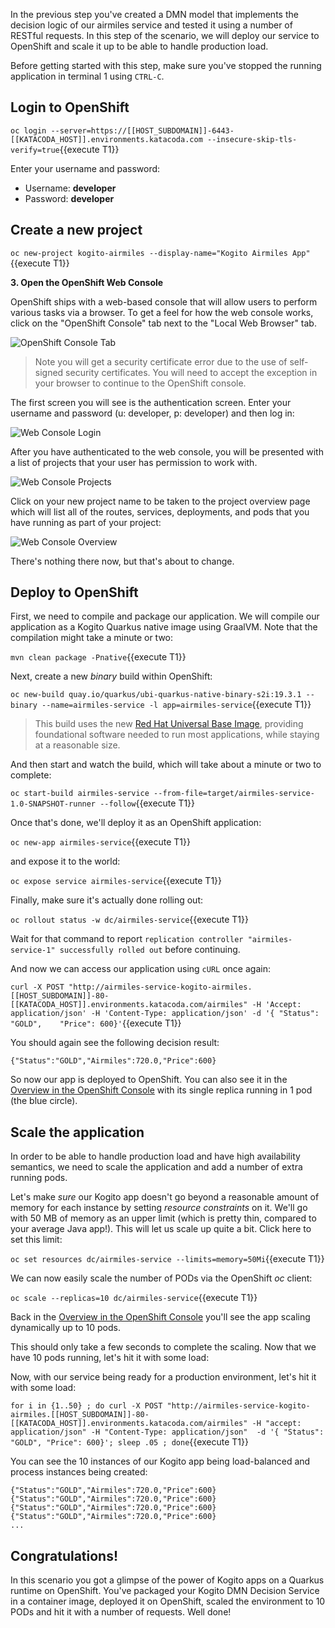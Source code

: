 In the previous step you've created a DMN model that implements the decision logic of our airmiles service and tested it using a number of RESTful requests. In this step of the scenario, we will deploy our service to OpenShift and scale it up to be able to handle production load.

Before getting started with this step, make sure you've stopped the running application in terminal 1 using `CTRL-C`.

## Login to OpenShift

`oc login --server=https://[[HOST_SUBDOMAIN]]-6443-[[KATACODA_HOST]].environments.katacoda.com --insecure-skip-tls-verify=true`{{execute T1}}

Enter your username and password:
* Username: **developer**
* Password: **developer**

## Create a new project

`oc new-project kogito-airmiles --display-name="Kogito Airmiles App"`{{execute T1}}

**3. Open the OpenShift Web Console**

OpenShift ships with a web-based console that will allow users to perform various tasks via a browser. To get a feel for how the web console works, click on the "OpenShift Console" tab next to the "Local Web Browser" tab.

![OpenShift Console Tab](/openshift/assets/middleware/quarkus/openshift-console-tab.png)

> Note you will get a security certificate error due to the use of self-signed security certificates. You will need to accept the exception in your browser to continue to the OpenShift console.

The first screen you will see is the authentication screen. Enter your username and password (u: developer, p: developer) and then log in:

![Web Console Login](/openshift/assets/middleware/middleware-kogito/login.png)

After you have authenticated to the web console, you will be presented with a list of projects that your user has permission to work with.

![Web Console Projects](/openshift/assets/middleware/middleware-kogito/projects.png)

Click on your new project name to be taken to the project overview page which will list all of the routes, services, deployments, and pods that you have running as part of your project:

![Web Console Overview](/openshift/assets/middleware/middleware-kogito/overview.png)

There's nothing there now, but that's about to change.

## Deploy to OpenShift

First, we need to compile and package our application. We will compile our application as a Kogito Quarkus native image using GraalVM. Note that the compilation might take a minute or two:

`mvn clean package -Pnative`{{execute T1}}

Next, create a new _binary_ build within OpenShift:

`oc new-build quay.io/quarkus/ubi-quarkus-native-binary-s2i:19.3.1 --binary --name=airmiles-service -l app=airmiles-service`{{execute T1}}

> This build uses the new [Red Hat Universal Base Image](https://access.redhat.com/documentation/en-us/red_hat_enterprise_linux/8/html/building_running_and_managing_containers/using_red_hat_universal_base_images_standard_minimal_and_runtimes), providing foundational software needed to run most applications, while staying at a reasonable size.

And then start and watch the build, which will take about a minute or two to complete:

`oc start-build airmiles-service --from-file=target/airmiles-service-1.0-SNAPSHOT-runner --follow`{{execute T1}}

Once that's done, we'll deploy it as an OpenShift application:

`oc new-app airmiles-service`{{execute T1}}

and expose it to the world:

`oc expose service airmiles-service`{{execute T1}}

Finally, make sure it's actually done rolling out:

`oc rollout status -w dc/airmiles-service`{{execute T1}}

Wait for that command to report `replication controller "airmiles-service-1" successfully rolled out` before continuing.

And now we can access our application using `cURL` once again:

`curl -X POST "http://airmiles-service-kogito-airmiles.[[HOST_SUBDOMAIN]]-80-[[KATACODA_HOST]].environments.katacoda.com/airmiles" -H 'Accept: application/json' -H 'Content-Type: application/json' -d '{ "Status": "GOLD",	"Price": 600}'`{{execute T1}}


You should again see the following decision result:

```console
{"Status":"GOLD","Airmiles":720.0,"Price":600}
```

So now our app is deployed to OpenShift. You can also see it in the [Overview in the OpenShift Console](https://console-openshift-console-[[HOST_SUBDOMAIN]]-443-[[KATACODA_HOST]].environments.katacoda.com/k8s/ns/kogito-airmiles/deploymentconfigs/airmiles-service) with its single replica running in 1 pod (the blue circle).

## Scale the application

In order to be able to handle production load and have high availability semantics, we need to scale the application and add a number of extra running pods.

Let's make _sure_ our Kogito app doesn't go beyond a reasonable amount of memory for each instance by setting _resource constraints_ on it. We'll go with 50 MB of memory as an upper limit (which is pretty thin, compared to your average Java app!). This will let us scale up quite a bit. Click here to set this limit:

`oc set resources dc/airmiles-service --limits=memory=50Mi`{{execute T1}}

 We can now easily scale the number of PODs via the OpenShift _oc_ client:

`oc scale --replicas=10 dc/airmiles-service`{{execute T1}}

Back in the [Overview in the OpenShift Console](https://console-openshift-console-[[HOST_SUBDOMAIN]]-443-[[KATACODA_HOST]].environments.katacoda.com/k8s/ns/kogito-airmiles/deploymentconfigs/airmiles-service) you'll see the app scaling dynamically up to 10 pods.

This should only take a few seconds to complete the scaling. Now that we have 10 pods running, let's hit it with some load:

Now, with our service being ready for a production environment, let's hit it with some load:

`for i in {1..50} ; do curl -X POST "http://airmiles-service-kogito-airmiles.[[HOST_SUBDOMAIN]]-80-[[KATACODA_HOST]].environments.katacoda.com/airmiles" -H "accept: application/json" -H "Content-Type: application/json"  -d '{ "Status": "GOLD",	"Price": 600}'; sleep .05 ; done`{{execute T1}}

You can see the 10 instances of our Kogito app being load-balanced and process instances being created:

```console
{"Status":"GOLD","Airmiles":720.0,"Price":600}
{"Status":"GOLD","Airmiles":720.0,"Price":600}
{"Status":"GOLD","Airmiles":720.0,"Price":600}
{"Status":"GOLD","Airmiles":720.0,"Price":600}
...
```


## Congratulations!

In this scenario you got a glimpse of the power of Kogito apps on a Quarkus runtime on OpenShift. You've packaged your Kogito DMN Decision Service in a container image, deployed it on OpenShift, scaled the environment to 10 PODs and hit it with a number of requests. Well done!
